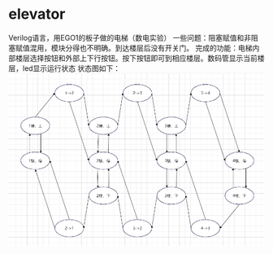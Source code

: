 # elevator
Verilog语言，用EGO1的板子做的电梯（数电实验）
一些问题：阻塞赋值和非阻塞赋值混用，模块分得也不明确。到达楼层后没有开关门。
完成的功能：电梯内部楼层选择按钮和外部上下行按钮。按下按钮即可到相应楼层。数码管显示当前楼层，led显示运行状态
状态图如下：
![状态图](状态图.png "状态图") 